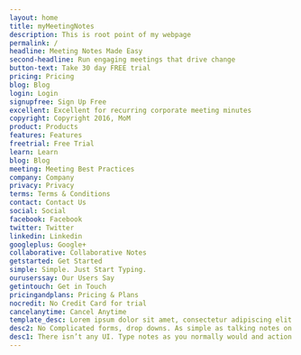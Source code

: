 ```yaml
---
layout: home
title: myMeetingNotes
description: This is root point of my webpage
permalink: /
headline: Meeting Notes Made Easy
second-headline: Run engaging meetings that drive change
button-text: Take 30 day FREE trial  
pricing: Pricing
blog: Blog
login: Login
signupfree: Sign Up Free
excellent: Excellent for recurring corporate meeting minutes
copyright: Copyright 2016, MoM
product: Products
features: Features
freetrial: Free Trial
learn: Learn
blog: Blog
meeting: Meeting Best Practices
company: Company
privacy: Privacy
terms: Terms & Conditions
contact: Contact Us
social: Social
facebook: Facebook
twitter: Twitter
linkedin: Linkedin 
googleplus: Google+
collaborative: Collaborative Notes
getstarted: Get Started
simple: Simple. Just Start Typing.
ouruserssay: Our Users Say
getintouch: Get in Touch
pricingandplans: Pricing & Plans
nocredit: No Credit Card for trial
cancelanytime: Cancel Anytime
template_desc: Lorem ipsum dolor sit amet, consectetur adipiscing elit. In scelerisque lectus felis, vulputate hendrerit augue fermentum dictum. Proin sed rutrum nisl. Aliquam vel libero velit.
desc2: No Complicated forms, drop downs. As simple as talking notes on
desc1: There isn’t any UI. Type notes as you normally would and action
---
```

